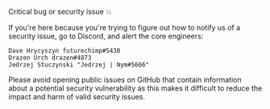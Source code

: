 Critical bug or security issue 💥

If you're here because you're trying to figure out how to notify us of a security issue, go to Discord, and alert the core engineers:

    Dave Hrycyszyn futurechimp#5430
    Drazen Urch drazen#4873
    Jedrzej Stuczynski "Jedrzej | Nym#5666"


Please avoid opening public issues on GitHub that contain information about a potential security vulnerability as this makes it difficult to reduce the impact and harm of valid security issues.
